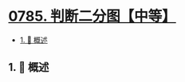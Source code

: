 # [0785. 判断二分图【中等】](https://github.com/Tdahuyou/TNotes.leetcode/tree/main/notes/0785.%20%E5%88%A4%E6%96%AD%E4%BA%8C%E5%88%86%E5%9B%BE%E3%80%90%E4%B8%AD%E7%AD%89%E3%80%91)

<!-- region:toc -->

- [1. 📝 概述](#1--概述)

<!-- endregion:toc -->

## 1. 📝 概述
